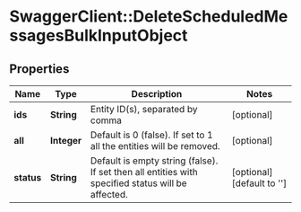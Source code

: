 # SwaggerClient::DeleteScheduledMessagesBulkInputObject

## Properties
Name | Type | Description | Notes
------------ | ------------- | ------------- | -------------
**ids** | **String** | Entity ID(s), separated by comma | [optional] 
**all** | **Integer** | Default is 0 (false). If set to 1 all the entities will be removed. | [optional] 
**status** | **String** | Default is empty string (false). If set then all entities with specified status will be affected. | [optional] [default to &#39;&#39;]


